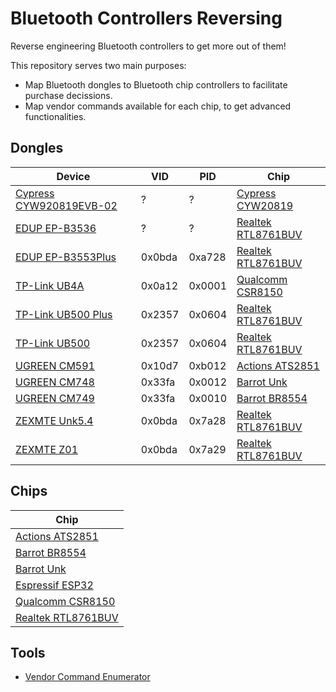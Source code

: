 # Bluetooth Controllers Reversing

Reverse engineering Bluetooth controllers to get more out of them!

This repository serves two main purposes:

- Map Bluetooth dongles to Bluetooth chip controllers to facilitate purchase decissions.
- Map vendor commands available for each chip, to get advanced functionalities.

## Dongles

| Device                                                       | VID    | PID    | Chip                                             |
| ------------------------------------------------------------ | ------ | ------ | ------------------------------------------------ |
| [Cypress CYW920819EVB-02](Dongle_Cypress_CYW920819EVB-02.md) | ?      | ?      | [Cypress CYW20819](Chip_Cypress_CYW20819.md)     |
| [EDUP EP-B3536](Dongle_EDUP_EP-B3536.md)                     | ?      | ?      | [Realtek RTL8761BUV](Chip_Realtek_RTL8761BUV.md) |
| [EDUP EP-B3553Plus](Dongle_EDUP_EP-B3553Plus.md)             | 0x0bda | 0xa728 | [Realtek RTL8761BUV](Chip_Realtek_RTL8761BUV.md) |
| [TP-Link UB4A](Dongle_TPLink_UB4A.md)                        | 0x0a12 | 0x0001 | [Qualcomm CSR8150](Chip_Qualcomm_CSR8150.md)     |
| [TP-Link UB500 Plus]()                                       | 0x2357 | 0x0604 | [Realtek RTL8761BUV](Chip_Realtek_RTL8761BUV.md) |
| [TP-Link UB500]()                                            | 0x2357 | 0x0604 | [Realtek RTL8761BUV](Chip_Realtek_RTL8761BUV.md) |
| [UGREEN CM591](Dongle_UGREEN_CM591.md)                       | 0x10d7 | 0xb012 | [Actions ATS2851](Chip_Actions_ATS2851.md)       |
| [UGREEN CM748](Dongle_UGREEN_CM748.md)                       | 0x33fa | 0x0012 | [Barrot Unk](Chip_Barrot_Unk.md)                 |
| [UGREEN CM749](Dongle_UGREEN_CM749.md)                       | 0x33fa | 0x0010 | [Barrot BR8554](Chip_Barrot_BR8554.md)           |
| [ZEXMTE Unk5.4]()                                            | 0x0bda | 0x7a28 | [Realtek RTL8761BUV](Chip_Realtek_RTL8761BUV.md) |
| [ZEXMTE Z01](Dongle_ZEXMTE_Z01.md)                           | 0x0bda | 0x7a29 | [Realtek RTL8761BUV](Chip_Realtek_RTL8761BUV.md) |

## Chips

| Chip                                             |
| ------------------------------------------------ |
| [Actions ATS2851](Chip_Actions_ATS2851.md)       |
| [Barrot BR8554](Chip_Barrot_BR8554.md)           |
| [Barrot Unk](Chip_Barrot_Unk.md)                 |
| [Espressif ESP32](Chip_Espressif_ESP32.md)       |
| [Qualcomm CSR8150](Chip_Qualcomm_CSR8150.md)     |
| [Realtek RTL8761BUV](Chip_Realtek_RTL8761BUV.md) |

## Tools

- [Vendor Command Enumerator](https://github.com/TarlogicSecurity/BluetoothExamplesAndDemos/tree/main/VendorCommandEnumerator)
